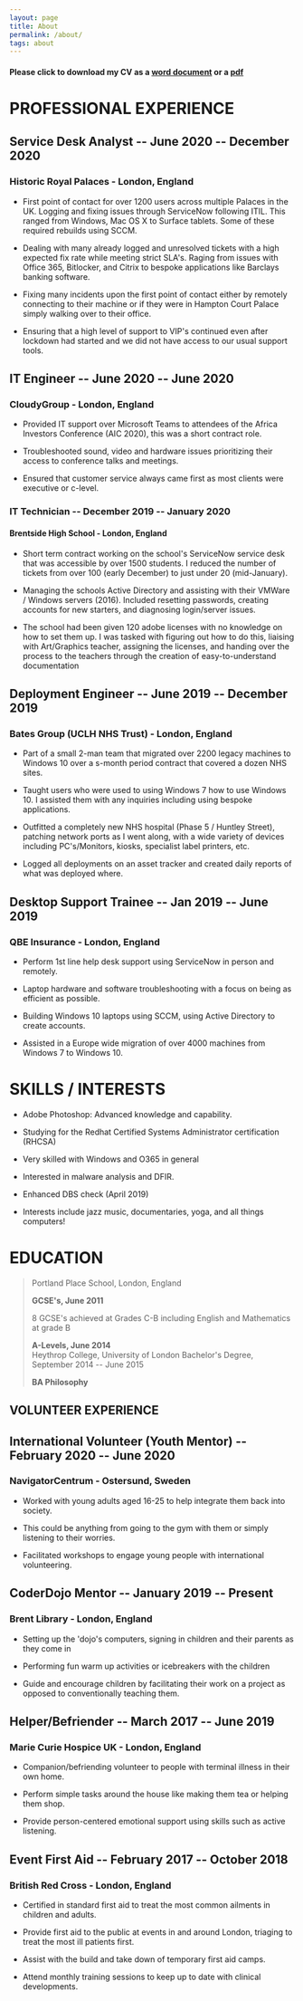 ```yaml
---
layout: page
title: About
permalink: /about/
tags: about
---
```


#### Please click to download my CV as a [word document](https://www.bgigurtsis.com/CVs/Billy%20Gigurtsis%20CV.doc) or a [pdf](https://www.bgigurtsis.com/CVs/Billy%20Gigurtsis%20CV.pdf)


# PROFESSIONAL EXPERIENCE

## Service Desk Analyst -- June 2020 -- December 2020

### Historic Royal Palaces - London, England

-   First point of contact for over 1200 users across multiple Palaces in the UK. Logging and fixing issues through ServiceNow following ITIL. This ranged from Windows, Mac OS X to Surface tablets. Some of these required rebuilds using SCCM.

-   Dealing with many already logged and unresolved tickets with a high expected fix rate while meeting strict SLA\'s. Raging from issues with Office 365, Bitlocker, and Citrix to bespoke applications like Barclays banking software.

-   Fixing many incidents upon the first point of contact either by remotely connecting to their machine or if they were in Hampton Court Palace simply walking over to their office.

-   Ensuring that a high level of support to VIP's continued even after lockdown had started and we did not have access to our usual support tools.



## IT Engineer -- June 2020 -- June 2020

### CloudyGroup - London, England

-   Provided IT support over Microsoft Teams to attendees of the Africa Investors Conference (AIC 2020), this was a short contract role.

-   Troubleshooted sound, video and hardware issues prioritizing their access to conference talks and meetings.

-   Ensured that customer service always came first as most clients were executive or c-level.



### IT Technician -- December 2019 -- January 2020

#### Brentside High School - London, England

-   Short term contract working on the school\'s ServiceNow service desk that was accessible by over 1500 students. I reduced the number of tickets from over 100 (early December) to just under 20 (mid-January).

-   Managing the schools Active Directory and assisting with their VMWare / Windows servers (2016). Included resetting passwords, creating accounts for new starters, and diagnosing login/server issues.

-   The school had been given 120 adobe licenses with no knowledge on how to set them up. I was tasked with figuring out how to do this, liaising with Art/Graphics teacher, assigning the licenses, and handing over the process to the teachers through the creation of easy-to-understand documentation

## Deployment Engineer -- June 2019 -- December 2019

### Bates Group (UCLH NHS Trust) - London, England

-   Part of a small 2-man team that migrated over 2200 legacy machines to Windows 10 over a s-month period contract that covered a dozen NHS sites.

-   Taught users who were used to using Windows 7 how to use Windows 10. I assisted them with any inquiries including using bespoke applications.

-   Outfitted a completely new NHS hospital (Phase 5 / Huntley Street), patching network ports as I went along, with a wide variety of devices including PC's/Monitors, kiosks, specialist label printers, etc.

-   Logged all deployments on an asset tracker and created daily reports of what was deployed where.

## Desktop Support Trainee -- Jan 2019 -- June 2019

### QBE Insurance - London, England

-   Perform 1st line help desk support using ServiceNow in person and remotely.

-   Laptop hardware and software troubleshooting with a focus on being as efficient as possible.

-   Building Windows 10 laptops using SCCM, using Active Directory to create accounts.

-   Assisted in a Europe wide migration of over 4000 machines from Windows 7 to Windows 10.


# SKILLS / INTERESTS

-   Adobe Photoshop: Advanced knowledge and capability.

-   Studying for the Redhat Certified Systems Administrator certification (RHCSA)

-   Very skilled with Windows and O365 in general

-   Interested in malware analysis and DFIR.

-   Enhanced DBS check (April 2019)

-   Interests include jazz music, documentaries, yoga, and all things computers!

# EDUCATION

> Portland Place School,
> London, England
>
> **GCSE's, June 2011**
>
> 8 GCSE's achieved at Grades C-B including English and Mathematics at grade B
>
> **A-Levels, June 2014**
> \
> Heythrop College, University of London
> Bachelor's Degree, September 2014 -- June 2015
>
> **BA Philosophy**

## VOLUNTEER EXPERIENCE

##  International Volunteer (Youth Mentor) -- February 2020 -- June 2020

### NavigatorCentrum - Ostersund, Sweden

-   Worked with young adults aged 16-25 to help integrate them back into society.

-   This could be anything from going to the gym with them or simply listening to their worries.

-   Facilitated workshops to engage young people with international volunteering.


## CoderDojo Mentor -- January 2019 -- Present

### Brent Library - London, England

-   Setting up the 'dojo's computers, signing in children and their parents as they come in

-   Performing fun warm up activities or icebreakers with the children

-   Guide and encourage children by facilitating their work on a project as opposed to conventionally teaching them.

## Helper/Befriender -- March 2017 -- June 2019

### Marie Curie Hospice UK - London, England

-   Companion/befriending volunteer to people with terminal illness in their own home.

-   Perform simple tasks around the house like making them tea or helping them shop.

-   Provide person-centered emotional support using skills such as active listening.

## Event First Aid -- February 2017 -- October 2018

### British Red Cross - London, England

-   Certified in standard first aid to treat the most common ailments in children and adults.

-   Provide first aid to the public at events in and around London, triaging to treat the most ill patients first.

-   Assist with the build and take down of temporary first aid camps.

-   Attend monthly training sessions to keep up to date with clinical developments.
